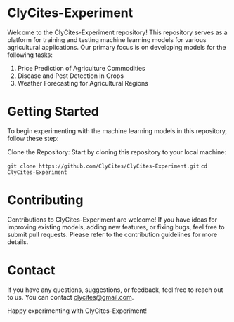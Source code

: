# ClyCites-Experiment
Welcome to the ClyCites-Experiment repository! This repository serves as a platform for training and testing machine learning models for various agricultural applications. Our primary focus is on developing models for the following tasks:

1. Price Prediction of Agriculture Commodities
2. Disease and Pest Detection in Crops
3. Weather Forecasting for Agricultural Regions

# Getting Started
To begin experimenting with the machine learning models in this repository, follow these step:

Clone the Repository: Start by cloning this repository to your local machine:

```git clone https://github.com/ClyCites/ClyCites-Experiment.git```
```cd ClyCites-Experiment```


# Contributing

Contributions to ClyCites-Experiment are welcome! If you have ideas for improving existing models, adding new features, or fixing bugs, feel free to submit pull requests. Please refer to the contribution guidelines for more details.

# Contact
If you have any questions, suggestions, or feedback, feel free to reach out to us. You can contact clycites@gmail.com.

Happy experimenting with ClyCites-Experiment!
